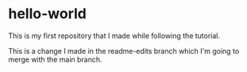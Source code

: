 # hello-world
This is my first repository that I made while following the tutorial.

This is a change I made in the readme-edits branch which I'm going to merge with the main branch.
